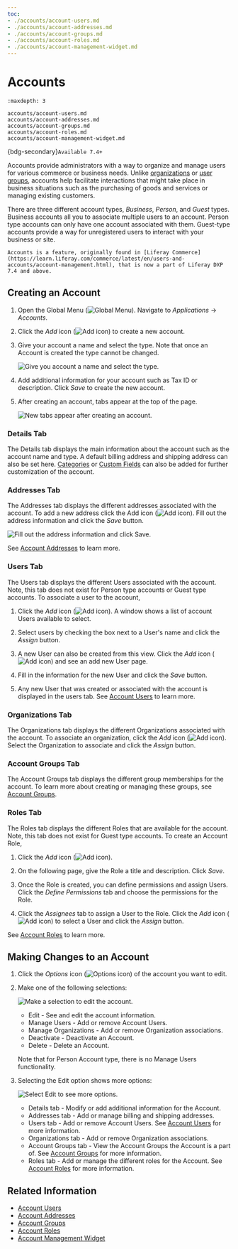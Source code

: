 ```yaml
---
toc:
- ./accounts/account-users.md
- ./accounts/account-addresses.md
- ./accounts/account-groups.md
- ./accounts/account-roles.md
- ./accounts/account-management-widget.md
---
```

# Accounts

```{toctree}
:maxdepth: 3

accounts/account-users.md
accounts/account-addresses.md
accounts/account-groups.md
accounts/account-roles.md
accounts/account-management-widget.md
```

{bdg-secondary}`Available 7.4+`

Accounts provide administrators with a way to organize and manage users for various commerce or business needs. Unlike [organizations](./organizations.md) or [user groups](./user-groups.md), accounts help facilitate interactions that might take place in business situations such as the purchasing of goods and services or managing existing customers.

There are three different account types, *Business*, *Person*, and *Guest* types. Business accounts all you to associate multiple users to an account. Person type accounts can only have one account associated with them. Guest-type accounts provide a way for unregistered users to interact with your business or site.

```{note}
Accounts is a feature, originally found in [Liferay Commerce](https://learn.liferay.com/commerce/latest/en/users-and-accounts/account-management.html), that is now a part of Liferay DXP 7.4 and above.
```

## Creating an Account

1. Open the Global Menu (![Global Menu](../images/icon-applications-menu.png)). Navigate to *Applications* &rarr; *Accounts*.

1. Click the _Add_ icon (![Add icon](../images/icon-add.png)) to create a new account.

1. Give your account a name and select the type. Note that once an Account is created the type cannot be changed.

   ![Give you account a name and select the type.](./accounts/images/01.png)

1. Add additional information for your account such as Tax ID or description. Click *Save* to create the new account.

1. After creating an account, tabs appear at the top of the page.

   ![New tabs appear after creating an account.](./accounts/images/02.png)

### Details Tab

The Details tab displays the main information about the account such as the account name and type. A default billing address and shipping address can also be set here. [Categories](../content-authoring-and-management/tags-and-categories/defining-categories-and-vocabularies-for-content.md) or [Custom Fields](../system-administration/configuring-liferay/adding-custom-fields.md) can also be added for further customization of the account.

### Addresses Tab

The Addresses tab displays the different addresses associated with the account. To add a new address click the Add icon (![Add icon](../images/icon-add.png)). Fill out the address information and click the *Save* button.

![Fill out the address information and click Save.](./accounts/images/03.png)

See [Account Addresses](./accounts/account-addresses.md) to learn more.

### Users Tab

The Users tab displays the different Users associated with the account. Note, this tab does not exist for Person type accounts or Guest type accounts. To associate a user to the account,

1. Click the _Add_ icon (![Add icon](../images/icon-add.png)). A window shows a list of account Users available to select.

1. Select users by checking the box next to a User's name and click the *Assign* button.

1. A new User can also be created from this view. Click the _Add_ icon (![Add icon](../images/icon-add.png)) and see an add new User page.

1. Fill in the information for the new User and click the *Save* button.

1. Any new User that was created or associated with the account is displayed in the users tab. See [Account Users](./accounts/account-users.md) to learn more.

### Organizations Tab

The Organizations tab displays the different Organizations associated with the account. To associate an organization, click the _Add_ icon (![Add icon](../images/icon-add.png)). Select the Organization to associate and click the *Assign* button.

### Account Groups Tab

The Account Groups tab displays the different group memberships for the account. To learn more about creating or managing these groups, see [Account Groups](./accounts/account-groups.md).

### Roles Tab

The Roles tab displays the different Roles that are available for the account. Note, this tab does not exist for Guest type accounts. To create an Account Role,

1. Click the _Add_ icon (![Add icon](../images/icon-add.png)).

1. On the following page, give the Role a title and description. Click *Save*.

1. Once the Role is created, you can define permissions and assign Users. Click the *Define Permissions* tab and choose the permissions for the Role.

1. Click the *Assignees* tab to assign a User to the Role. Click the _Add_ icon (![Add icon](../images/icon-add.png)) to select a User and click the *Assign* button.

See [Account Roles](./accounts/account-roles.md) to learn more.

## Making Changes to an Account

1. Click the _Options_ icon (![Options icon](../images/icon-actions.png)) of the account you want to edit.

1. Make one of the following selections:

   ![Make a selection to edit the account.](./accounts/images/04.png)

   * Edit - See and edit the account information.
   * Manage Users - Add or remove Account Users.
   * Manage Organizations - Add or remove Organization associations.
   * Deactivate - Deactivate an Account.
   * Delete - Delete an Account.

   Note that for Person Account type, there is no Manage Users functionality.

1. Selecting the Edit option shows more options:

   ![Select Edit to see more options.](./accounts/images/02.png)

   * Details tab - Modify or add additional information for the Account.
   * Addresses tab - Add or manage billing and shipping addresses.
   * Users tab - Add or remove Account Users. See [Account Users](./accounts/account-users.md) for more information.
   * Organizations tab - Add or remove Organization associations.
   * Account Groups tab - View the Account Groups the Account is a part of. See [Account Groups](./accounts/account-groups.md) for more information.
   * Roles tab - Add or manage the different roles for the Account. See [Account Roles](./accounts/account-roles.md) for more information.

## Related Information

* [Account Users](./accounts/account-users.md)
* [Account Addresses](./accounts/account-addresses.md)
* [Account Groups](./accounts/account-groups.md)
* [Account Roles](./accounts/account-roles.md)
* [Account Management Widget](./accounts/account-management-widget.md)
